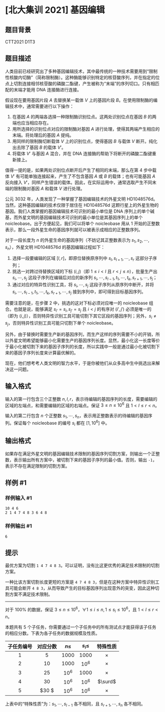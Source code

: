 # [北大集训 2021] 基因编辑

## 题目背景

CTT2021 D1T3

## 题目描述

人类目前已经研究出了多种基因编辑技术，其中最传统的一种技术需要用到“限制性核酸内切酶”（简称限制酶）。这种酶能够识别特定的核苷酸序列，并在指定的位点上切割连接相邻核苷酸的磷酸二酯键，产生被称为“末端”的序列切口。只有相匹配的末端才能用 DNA 连接酶进行连接。

假设现在要用基因片段 $A$ 去替换某一载体 $V$ 上的基因片段 $B$。在使用限制酶的编辑技术中，通常需要进行以下操作：

1. 在基因 $A$ 的两端各选择一种限制酶识别位点。这两处识别位点在基因 $B$ 的两端也应当相应存在。
2. 用所选择的识别位点对应的限制酶对基因 $A$ 进行处理，使得其两端产生相应的末端。将处理后的基因 $A$ 提纯。
3. 用同样的限制酶切断载体 $V$ 上的识别位点，使得基因 $B$ 与载体 $V$ 断开。纯化出去除了基因 $B$ 的载体 $V'$。
4. 将载体 $V'$ 与基因 $A$ 混合，并在 DNA 连接酶的帮助下将断开的磷酸二酯键重新接上。

值得一提的是，如果两处识别位点断开后产生了相同的末端，那么在第 4 步中载体 $V'$ 有可能单独连接起来，产生了不包含基因 $A$ 或 $B$ 的载体；也有可能基因 $A$ 反向接入 $V'$，同样产生错误的载体。因此，在实际运用中，通常选取产生不同末端的限制酶对基因 $A$ 和载体 $V$ 进行处理。

公元 3032 年，人类发现了一种掌握了基因编辑技术的外星文明 HD1048576d。当然，这种基因编辑的技术仅限于居住在 HD1048576d 这颗行星上的外星生物的基因。我们人类掌握的基因编辑技术可识别的最小单位是 DNA 序列上的单个碱基，而外星文明的基因编辑技术可识别的最小单位是其基因序列上的单个 noicleobase。出于方便起见，我们可以将单个 noicleobase 用从 $1$ 开始的正整数表示，那么一段外星生命的基因序列就可以被表示成相应的正整数序列。

对于一段长度为 $n$ 的外星生命的基因序列（不妨记其正整数表示为 $s_1, s_2, \cdots, s_n$），外星文明 HD1048576d 的基因编辑过程如下：

1. 选择一段要编辑的区域 $[l, r]$，即原位替换原序列中 $s_l, s_{l+1}, \cdots, s_r$ 这部分子序列；
2. 挑选一对跨过待替换区域的下标 $(i, j)$（即 $1\le i<l$ 且 $r<j\le n$），批量生产出 $s_i, \cdots, s_j$ 这段子序列在编辑后对应的新序列 $s_i, \cdots, s_{l-1}, t_1, \cdots, t_k, s_{r+1}, \cdots, s_j$；
3. 通过对应的特异性识别工具，将 $s_i, \cdots, s_j$ 这段子序列从原序列中断开，并将 $s_i, \cdots, s_{l-1}, t_1, \cdots, t_k, s_{r+1}, \cdots, s_j$ 接到序列中，即可得到目标基因序列。

需要注意的是，在步骤 2 中，挑选的这对下标必须对应唯一的 noicleobase 组合。也就是说，能够满足 $s_{i'}=s_i, s_{j'} = s_j$ 且 $i<j$ 的有序对 $\left(i', j'\right)$ 必须是唯一的（即为 $(i, j)$），否则特异性识别工具可能切割下其它区段的基因序列；另外，$s_i\ne s_j$，否则特异性识别工具可能只切割下单个 noicleobase。

另外，由于替换时需要生产新的基因序列，而生产这样的序列需要不小的开销，所以外星文明希望能够最小化需要生产的基因序列长度。显然，最小化这一长度等价于最小化被切割下来的基因子序列的长度，所以实践中一般是通过最小化被切割下来的基因子序列长度来计算最优解的。

现在，他们想考考人类文明的智力水平，于是你被他们从众多高中生中挑选出来解决这一问题。

## 输入格式

输入的第一行包含三个正整数 $n, l, r$，表示待编辑的基因序列的长度，需要编辑的区域的左端点，和需要编辑的区域的右端点。保证 $3\le n\le 10^6$ 且 $1<l\le r < n$。

输入的第二行包含 $n$ 个正整数 $s_1, \cdots, s_n$，表示用正整数表示的待编辑的基因序列。保证每个 noicleobase 的编号 $s_i$ 都在 $[1, 10^6]$ 中。

## 输出格式

如果存在满足外星文明的基因编辑技术限制的基因序列切割方案，则输出一个正整数，表示输出所有方案中，被切割下来的基因子序列的最小值。否则，输出 `-1`，表示不存在满足限制的切割方案。


## 样例 #1

### 样例输入 #1
```
10 4 6
2 1 4 7 4 8 3 6 4 8
```

### 样例输出 #1

```
6
```

## 提示

最优方案为切割 `1 4 7 4 8 3`。可以证明，没有比这更优秀的满足技术限制的切割方案。

一种比该方案切割长度更短的方案是 `4 7 4 8 3`，但是在这种方案中特异性识别工具可能会断开 `4 8 3`，从而导致产生的目标基因序列出现意外的突变，因此这种切割方案不满足技术限制。

---

对于 $100\%$ 的数据，保证 $3\le n \le 10^6$，$\forall 1\le i\le n, 1\le s_i\le 10^6$，且 $1<l\le r<n$。

本题共有 5 个子任务，你需要通过一个子任务中的所有测试点才能获得该子任务的相应分数。下表为各子任务的数据规模及性质。

| 子任务编号 | 对应分数 | $n\le$ | $s_i\le$ | 特殊性质 |
| :--------: | :------: | :----: | :------: | :------: |
|    $1$     |   $5$    | $1000$ |  $1000$  | $\times$ |
|    $2$     |   $10$   | $1000$ |  $10^6$  | $\times$ |
|    $3$     |   $25$   | $10^6$ |  $1000$  | $\times$ |
|    $4$     |   $30$   | $10^6$ |  $10^6$  | $\surd$  |
|    $5$     |   $30 $   | $10^6$ |  $10^6$  | $\times$ |



上表中的“特殊性质”为：$s_1, \cdots, s_{l - 1}$ 各不相同，且 $s_{r + 1}, \cdots, s_n$ 各不相同。
